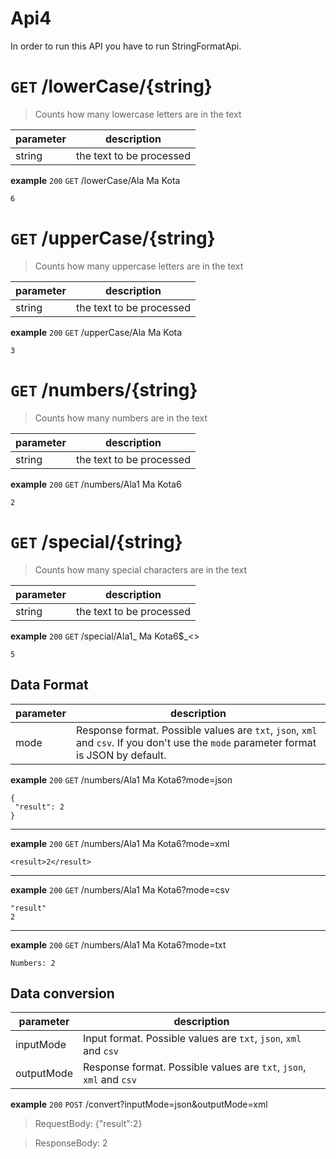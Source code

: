 # Api4

In order to run this API you have to run StringFormatApi. 

# `GET` /lowerCase/{string}
>Counts how many lowercase letters are in the text
 
| parameter | description |
|--|--|
| string | the text to be processed |

**example** `200`
 `GET` /lowerCase/Ala Ma Kota

    6
# `GET` /upperCase/{string}
>Counts how many uppercase letters are in the text
 
| parameter | description |
|--|--|
| string | the text to be processed |

**example** `200`
 `GET` /upperCase/Ala Ma Kota

    3
# `GET` /numbers/{string}
>Counts how many numbers are in the text
> 
| parameter | description |
|--|--|
| string | the text to be processed |

**example** `200`
 `GET` /numbers/Ala1 Ma Kota6

    2
# `GET` /special/{string}
>Counts how many special characters are in the text
>
| parameter | description |
|--|--|
| string | the text to be processed |

**example** `200`
 `GET` /special/Ala1_ Ma Kota6$_<>
 
    5
    
 

## Data Format

| parameter | description |
|--|--|
| mode| Response format. Possible values are `txt`, `json`, `xml` and `csv`. If you don't use the `mode` parameter format is JSON by default.|

**example** `200`
 `GET` /numbers/Ala1 Ma Kota6?mode=json
 
    {
	 "result": 2
    }
    
   ---
**example** `200`
 `GET` /numbers/Ala1 Ma Kota6?mode=xml
 
    <result>2</result>

   ---
**example** `200`
 `GET` /numbers/Ala1 Ma Kota6?mode=csv
 
    "result"
	2
   ---
**example** `200`
`GET` /numbers/Ala1 Ma Kota6?mode=txt

    Numbers: 2

## Data conversion
| parameter | description |
|--|--|
| inputMode |Input format. Possible values are `txt`, `json`, `xml` and `csv` |
|outputMode|Response format. Possible values are `txt`, `json`, `xml` and `csv`|

**example** `200`
`POST` /convert?inputMode=json&outputMode=xml
> RequestBody: {"result":2}

> ResponseBody: <result>2<result>

